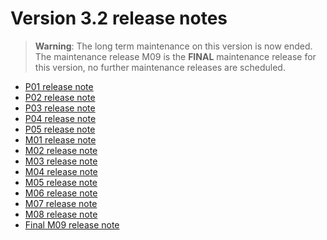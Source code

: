 Version 3.2 release notes
=========================

> **Warning**: The long term maintenance on this version is now ended.
> The maintenance release M09 is the **FINAL** maintenance release for this version,
> no further maintenance releases are scheduled.

- [P01 release note](/lesson/docs/versions/releasenote-patchlevel-01)
- [P02 release note](/lesson/docs/versions/releasenote-patchlevel-02)
- [P03 release note](/lesson/docs/versions/releasenote-patchlevel-03)
- [P04 release note](/lesson/docs/versions/releasenote-patchlevel-04)
- [P05 release note](/lesson/docs/versions/releasenote-patchlevel-05)
- [M01 release note](/lesson/docs/versions/releasenote-maintenance-01)
- [M02 release note](/lesson/docs/versions/releasenote-maintenance-02)
- [M03 release note](/lesson/docs/versions/releasenote-maintenance-03)
- [M04 release note](/lesson/docs/versions/releasenote-maintenance-04)
- [M05 release note](/lesson/docs/versions/releasenote-maintenance-05)
- [M06 release note](/lesson/docs/versions/releasenote-maintenance-06)
- [M07 release note](/lesson/docs/versions/releasenote-maintenance-07)
- [M08 release note](/lesson/docs/versions/releasenote-maintenance-08)
- [Final M09 release note](/lesson/docs/versions/releasenote-maintenance-09)
